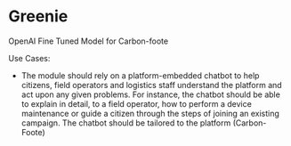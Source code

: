 # Greenie
OpenAI Fine Tuned Model for Carbon-foote

Use Cases:
- The module should rely on a platform-embedded chatbot to help citizens, field operators and logistics staff understand the platform and act upon any given problems.
  For instance, the chatbot should be able to explain in detail, to a field operator, how to perform a device maintenance or guide a citizen through the steps of joining an existing campaign.
  The chatbot should be tailored to the platform (Carbon-Foote)

